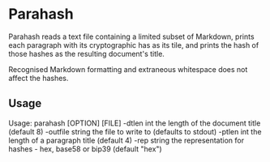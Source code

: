 Parahash
========

Parahash reads a text file containing a limited subset of Markdown, prints
each paragraph with its cryptographic has as its tile, and prints the hash of
those hashes as the resulting document's title.

Recognised Markdown formatting and extraneous whitespace does not affect the
hashes.

Usage
-----

Usage: parahash [OPTION] [FILE]
  -dtlen int
    	the length of the document title (default 8)
  -outfile string
    	the file to write to (defaults to stdout)
  -ptlen int
    	the length of a paragraph title (default 4)
  -rep string
    	the representation for hashes - hex, base58 or bip39 (default "hex")
